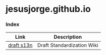# jesusjorge.github.io

### Index

| Link | Description |
| ------ | ------ |
| [draft s13n](https://github.com/jesusjorge/s13n/wiki) | Draft Standardization Wiki |

